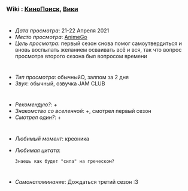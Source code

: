 ### Wiki : [КиноПоиск](https://www.kinopoisk.ru/series/1249511), [Вики](https://ru.wikipedia.org/wiki/Dr._Stone)

#

* *Дата просмотра*: 21-22 Апреля 2021
* *Место просмотра*: [AnimeGo](https://animego.org/anime/doktor-stoun-kamennye-voyny-i1698)
* *Цель просмотра*: первый сезон снова помог самоутвердиться и вновь воспылать желанием осваивать всё и вся, так что вопрос просмотра второго сезона был вопросом времени

#

* *Тип просмотра*: обычныйО, залпом за 2 дня
* *Звук*: обычный, озвучка JAM CLUB

#
* *Рекомендую?*: +
* *Знакомство со вселенной*: +, смотрел первый сезон
* *Смотрел один?*: +

#
* *Любимый момент*: креоника
* *Любимая цитата*: 

    ```
    Знаешь как будет "сила" на греческом?
    ```
#
* *Самонапоминание*: Дождаться третий сезон :3
#
